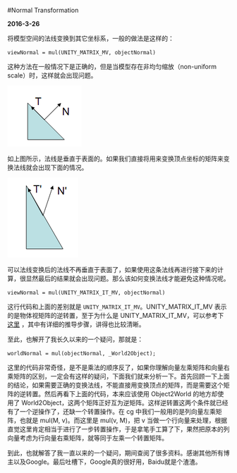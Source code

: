 #Normal Transformation

**2016-3-26**

将模型空间的法线变换到其它坐标系，一般的做法是这样的：

    viewNormal = mul(UNITY_MATRIX_MV, objectNormal)
    
这种方法在一般情况下是正确的，但是当模型存在非均匀缩放（non-uniform scale）时，这样就会出现问题。

![img](NormalTransformation/1.gif)

如上图所示，法线是垂直于表面的。如果我们直接将用来变换顶点坐标的矩阵来变换法线就会出现下面的情况。

![img](NormalTransformation/2.gif)

可以法线变换后的法线不再垂直于表面了，如果使用这条法线再进行接下来的计算，很显然最后的结果就会出现问题。那么该如何变换法线才能避免这种情况呢。

    viewNormal = mul(UNITY_MATRIX_IT_MV, objectNormal)
    
这行代码和上面的差别就是 `UNITY_MATRIX_IT_MV`。UNITY_MATRIX_IT_MV 表示的是物体视矩阵的逆转置，至于为什么是 UNITY_MATRIX_IT_MV，可以参考下[这里](http://www.lighthouse3d.com/tutorials/glsl-12-tutorial/the-normal-matrix/)
，其中有详细的推导步骤，讲得也比较清晰。

至此，也解开了我长久以来的一个疑问，那就是：

    worldNormal = mul(objectNormal, _World2Object);
    
这里的代码非常奇怪，是不是乘法的顺序反了，如果你理解向量左乘矩阵和向量右乘矩阵的区别，一定会有这样的疑问，下面我们就来分析一下。首先回顾一下上面的结论，如果需要正确的变换法线，不能直接用变换顶点的矩阵，而是需要这个矩阵的逆转置。然后再看下上面的代码，本来应该使用 Object2World 的地方却使用了 World2Object，这两个矩阵正好互为逆矩阵。这样逆转置这两个条件就已经有了一个逆操作了，还缺一个转置操作。在 cg 中我们一般用的是列向量左乘矩阵，也就是 mul(M, v)。而这里是 mul(v, M)，把 v 当做一个行向量来处理，根据直觉这里肯定相当于进行了一步转置操作，于是拿笔手工算了下，果然把原本的列向量考虑为行向量右乘矩阵，就等同于左乘一个转置矩阵。

到此，也就解答了我一直以来的一个疑问，期间查阅了很多资料。感谢其他所有博主以及Google。最后吐槽下，Google真的很好用，Baidu就是个渣渣。